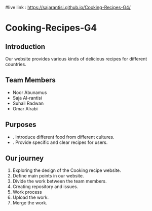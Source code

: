 #live link : https://sajarantisi.github.io/Cooking-Recipes-G4/
# Cooking-Recipes-G4

##  Introduction
Our website provides various kinds of delicious recipes for different countries. 

## Team Members
* Noor Abunamus 
* Saja Al-rantisi
* Suhail Radwan
* Omar Alrabi

## Purposes
 *  . Introduce different food from different cultures.
 *  . Provide specific and clear recipes for users.
   
## Our journey
   
   1. Exploring the design of the Cooking recipe website.
   2. Define main points in our website.
   3. Divide the work between the team members.
   4. Creating repository and issues.
   5. Work process
   6. Upload the work.
   7. Merge the work.
